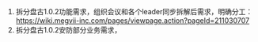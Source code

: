 1. 拆分盘古1.0.2功能需求，组织会议和各个leader同步拆解后需求，明确分工：https://wiki.megvii-inc.com/pages/viewpage.action?pageId=211030707
2. 拆分盘古1.0.2安防部分业务需求，

